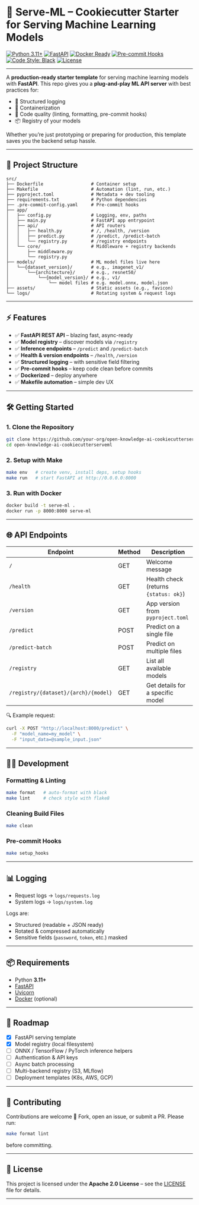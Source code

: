 # 🚀 Serve-ML – Cookiecutter Starter for Serving Machine Learning Models

[![Python 3.11+](https://img.shields.io/badge/python-3.11+-blue.svg)](https://www.python.org/downloads/release/python-3110/)
[![FastAPI](https://img.shields.io/badge/FastAPI-0.100+-009688?logo=fastapi)](https://fastapi.tiangolo.com/)
[![Docker Ready](https://img.shields.io/badge/Docker-ready-2496ED?logo=docker)](https://www.docker.com/)
[![Pre-commit Hooks](https://img.shields.io/badge/pre--commit-enabled-brightgreen?logo=pre-commit)](https://pre-commit.com/)
[![Code Style: Black](https://img.shields.io/badge/code%20style-black-black.svg)](https://github.com/psf/black)
[![License](https://img.shields.io/badge/License-Apache%202.0-blue.svg)](LICENSE)

---

A **production-ready starter template** for serving machine learning models with **FastAPI**.
This repo gives you a **plug-and-play ML API server** with best practices for:

- 📝 Structured logging
- 🐳 Containerization
- 🧹 Code quality (linting, formatting, pre-commit hooks)
- 📦 Registry of your models

Whether you’re just prototyping or preparing for production, this template saves you the backend setup hassle.

---

## 📂 Project Structure

```
src/
├── Dockerfile                  # Container setup
├── Makefile                    # Automation (lint, run, etc.)
├── pyproject.toml              # Metadata + dev tooling
├── requirements.txt            # Python dependencies
├── .pre-commit-config.yaml     # Pre-commit hooks
├── app/
│   ├── config.py               # Logging, env, paths
│   ├── main.py                 # FastAPI app entrypoint
│   ├── api/                    # API routers
│   │   ├── health.py           # /, /health, /version
│   │   ├── predict.py          # /predict, /predict-batch
│   │   └── registry.py         # /registry endpoints
│   └── core/                   # Middleware + registry backends
│       ├── middleware.py
│       └── registry.py
├── models/                     # ML model files live here
│   └──{dataset_version}/       # e.g., imagenet_v1/
│       └──{architecture}/      # e.g., resnet50/
│           └──{model_version}/ # e.g., v1/
│               └── model files # e.g. model.onnx, model.json
├── assets/                     # Static assets (e.g., favicon)
└── logs/                       # Rotating system & request logs
````

---

## ⚡ Features

* ✅ **FastAPI REST API** – blazing fast, async-ready
* ✅ **Model registry** – discover models via `/registry`
* ✅ **Inference endpoints** – `/predict` and `/predict-batch`
* ✅ **Health & version endpoints** – `/health`, `/version`
* ✅ **Structured logging** – with sensitive field filtering
* ✅ **Pre-commit hooks** – keep code clean before commits
* ✅ **Dockerized** – deploy anywhere
* ✅ **Makefile automation** – simple dev UX

---

## 🛠️ Getting Started

### 1. Clone the Repository

```bash
git clone https://github.com/your-org/open-knowledge-ai-cookiecutterserveml.git
cd open-knowledge-ai-cookiecutterserveml
```

### 2. Setup with Make

```bash
make env   # create venv, install deps, setup hooks
make run   # start FastAPI at http://0.0.0.0:8000
```

### 3. Run with Docker

```bash
docker build -t serve-ml .
docker run -p 8000:8000 serve-ml
```

---

## 🌐 API Endpoints

| Endpoint                             | Method | Description                           |
| ------------------------------------ | ------ | ------------------------------------- |
| `/`                                  | GET    | Welcome message                       |
| `/health`                            | GET    | Health check (returns `{status: ok}`) |
| `/version`                           | GET    | App version from `pyproject.toml`     |
| `/predict`                           | POST   | Predict on a single file              |
| `/predict-batch`                     | POST   | Predict on multiple files             |
| `/registry`                          | GET    | List all available models             |
| `/registry/{dataset}/{arch}/{model}` | GET    | Get details for a specific model      |

🔍 Example request:

```bash
curl -X POST "http://localhost:8000/predict" \
  -F "model_name=my_model" \
  -F "input_data=@sample_input.json"
```

---

## 🧑‍💻 Development

### Formatting & Linting

```bash
make format   # auto-format with black
make lint     # check style with flake8
```

### Cleaning Build Files

```bash
make clean
```

### Pre-commit Hooks

```bash
make setup_hooks
```

---

## 📊 Logging

* Request logs → `logs/requests.log`
* System logs → `logs/system.log`

Logs are:

* Structured (readable + JSON ready)
* Rotated & compressed automatically
* Sensitive fields (`password`, `token`, etc.) masked

---

## 📦 Requirements

* Python **3.11+**
* [FastAPI](https://fastapi.tiangolo.com/)
* [Uvicorn](https://www.uvicorn.org/)
* [Docker](https://www.docker.com/) (optional)

---

## 🚀 Roadmap

* [x] FastAPI serving template
* [x] Model registry (local filesystem)
* [ ] ONNX / TensorFlow / PyTorch inference helpers
* [ ] Authentication & API keys
* [ ] Async batch processing
* [ ] Multi-backend registry (S3, MLflow)
* [ ] Deployment templates (K8s, AWS, GCP)

---

## 🤝 Contributing

Contributions are welcome 🎉
Fork, open an issue, or submit a PR. Please run:

```bash
make format lint
```

before committing.

---

## 📜 License

This project is licensed under the **Apache 2.0 License** – see the [LICENSE](LICENSE) file for details.

---
